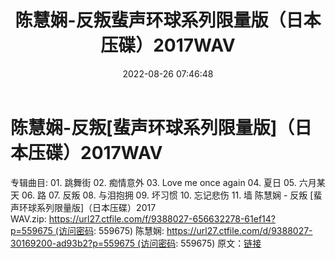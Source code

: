 ﻿---
title: 陈慧娴-反叛蜚声环球系列限量版（日本压碟）2017WAV
date: 2022-08-26 07:46:48
categories: WAV车载音乐、镜像
tags: 华语中文
---
# 陈慧娴-反叛[蜚声环球系列限量版]（日本压碟）2017WAV

专辑曲目:
01.
跳舞街
02.
痴情意外
03. Love me
once again
04.
夏日
05.
六月某天
06.
路
07.
反叛
08.
与泪抱拥
09.
坏习惯
10.
忘记悲伤
11.
墙
陈慧娴 - 反叛 [蜚声环球系列限量版]（日本压碟）2017
WAV.zip: https://url27.ctfile.com/f/9388027-656632278-61ef14?p=559675 (访问密码:
559675)
陈慧娴: https://url27.ctfile.com/d/9388027-30169200-ad93b2?p=559675 (访问密码:
559675)
原文：[链接](https://blog.sina.com.cn/s/blog_1647c7e7601030z2e.html)